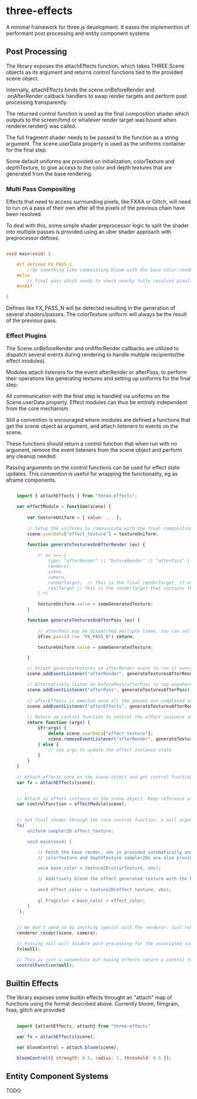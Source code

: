 # three-effects

A minimal framework for three.js development. It eases the implemention of performant post processing and entity component systems

## Post Processing

The library exposes the attachEffects function, which takes THREE.Scene objects as its argument and returns control functions tied to the provided scene object. 

Internally, attachEffects binds the scene.onBeforeRender and .onAfterRender callback handlers to swap render targets and perform post processing transparently.

The returned control function is used as the final composition shader which outputs to the screen/hmd or whatever render target was bound when renderer.render() was called. 

The full fragment shader needs to be passed to the function as a string argument. The scene.userData property is used as the uniforms container for the final step.

Some default uniforms are provided on initialization, colorTexture and depthTexture, to give access to the color and depth textures that are generated from the base rendering.

### Multi Pass Compositing

Effects that need to access surrounding pixels, like FXAA or Glitch, will need to run on a pass of their own after all the pixels of the previous chain have been resolved.

To deal with this, some simple shader preprocessor logic to split the shader into multiple passes is provided using an uber shader approach with preprocessor defines.


```cpp

void main(void) {

    #if defined FX_PASS_1
        //do something like compositing bloom with the base color rendering
    #else
        // Final pass which needs to check nearby fully resolved pixels like Antialiasing
    #endif

}

```

Defines like FX_PASS_N will be detected resulting in the generation of several shaders/passes. The colorTexture uniform will always be the result of the previous pass.

### Effect Plugins

The Scene.onBeforeRender and onAfterRender callbacks are utilized to dispatch several events during rendering to handle multiple recipients(the effect modules).

Modules attach listeners for the event afterRender or afterPass, to perform their operations like generating textures and setting up uniforms for the final step.

All communication with the final step is handled via uniforms on the Scene.userData property. Effect modules can thus be entirely independent from the core mechanism.

Still a convention is encouraged where modules are defined a functions that get the scene object as argument, and attach listeners to events on the scene. 

These functions should return a control function that when run with no argument, remove the event listeners from the scene object and perform any cleanup needed. 

Passing arguments on the control functions can be used for effect state updates. This convention is useful for wrapping the functionality, eg as aframe components. 

```js

    import { attachEffects } from "three-effects";

    var effectModule = function(scene) {
        
        var textureUniform = { value: ... };
        
        // Setup the uniforms to communicate with the final composition step
        scene.userData["effect_texture"] = textureUniform;

        function generateTexturesOnAfterRender (ev) {
            
            /* ev === { 
                type: "afterRender" || "beforeRender" || "afterPass" || "beforePass" || "afterEffects",
                renderer, 
                scene,
                camera, 
                renderTarget,  // This is the final renderTarget, if null it means we output to screen
                realTarget // This is the renderTarget that contains the base scene rendering
            } */

            textureUniform.value = someGeneratedTexture;
        }

        function generateTexturesOnAfterPass (ev) {
            
            // afterPass may be dispatched multiple times. You can set when to actually perform the work based on event.passId which will be "main" during the last pass. 
            if(ev.passId !== "FX_PASS_N") return;

            textureUniform.value = someGeneratedTexture;

        }

        // Attach generateTextures on afterRender event to run it every frame after the scene is rendered(but before the final compositing step passes)
        scene.addEventListener("afterRender", generateTexturesAfterRender);

        // Alternatively listen on beforePass/afterPass to tap anywhere in the final compositing pipeline. You'll need to check the event.passId property.
        scene.addEventListener("afterPass", generateTexturesAfterPass);
        
        // afterEffects is emmited once all the passes are completed and the original renderTarget set and drawn. Texts/hud should be drawn here directly.
        scene.addEventListener("afterEffects", generateTexturesAfterRender);
        
        // Return an control function to control the effect instance and perform cleanup if/when needed
        return function (args) {
            if(!args) {
                delete scene.userData["effect_texture"];
                scene.removeEventListener("afterRender", generateTextures);
            } else {
                // use args to update the effect instance state
            }
        }
    }
    
    // Attach effects core on the scene object and get control function
    var fx = attachEffects(scene);

    
    // Attach an effect instance on the scene object. Keep reference of the instance control function
    var controlFunction = effectModule(scene);
    

    // Set final shader through the core control function, a null argument will disable post proc
    fx(`
        uniform sampler2D effect_texture;

        void main(void) {

            // Fetch the base render, vUv is provided automatically and contains the coordinates
            // colorTexture and depthTexture sampler2Ds are also provided to get the base render

            vec4 base_color = texture2D(colorTexture, vUv);

            // Additively blend the effect generated texture with the base one, it could be a bloom effect
            
            vec4 effect_color = texture2D(effect_texture, vUv);
            
            gl_FragColor = base_color + effect_color;
        }
    `);

    
    // We don't need to do anything special with the renderer. Just render the enhanced scene and the output will be post processed
    renderer.render(scene, camera);

    // Passing null will disable post processing for the associated scene
    fx(null);

    // This is just a convention but having effects return a control function to configure/cleanup effects is recommended 
    controlFunction(null);

```
## Builtin Effects

The library exposes some builtin effects throught an "attach" map of functions using the format described above. Currently bloom, filmgrain, fxaa, glitch are provided

```js
    
    import {attachEffects, attach} from "three-effects"

    var fx = attachEffects(scene);

    var bloomControl = attach.bloom(scene);

    bloomControl({ strength: 0.5, radius: 1, threshold: 0.5 });

```

## Entity Component Systems

TODO
